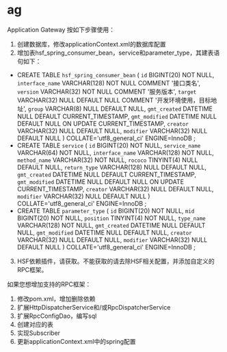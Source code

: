 # ag
Application Gateway
按如下步骤使用：
1. 创建数据库，修改applicationContext.xml的数据库配置
2. 增加表hsf_spring_consumer_bean，service和parameter_type，其建表语句如下：
  * CREATE TABLE `hsf_spring_consumer_bean` (
	`id` BIGINT(20) NOT NULL,
	`interface_name` VARCHAR(128) NOT NULL COMMENT '接口类名',
	`version` VARCHAR(32) NOT NULL COMMENT '服务版本',
	`target` VARCHAR(32) NULL DEFAULT NULL COMMENT '开发环境使用，目标地址',
	`group` VARCHAR(8) NULL DEFAULT NULL,
	`gmt_created` DATETIME NULL DEFAULT CURRENT_TIMESTAMP,
	`gmt_modified` DATETIME NULL DEFAULT NULL ON UPDATE CURRENT_TIMESTAMP,
	`creator` VARCHAR(32) NULL DEFAULT NULL,
	`modifier` VARCHAR(32) NULL DEFAULT NULL
)
COLLATE='utf8_general_ci'
ENGINE=InnoDB
;
   * CREATE TABLE `service` (
	`id` BIGINT(20) NOT NULL,
	`service_name` VARCHAR(64) NOT NULL,
	`interface_name` VARCHAR(128) NOT NULL,
	`method_name` VARCHAR(32) NOT NULL,
	`rococo` TINYINT(4) NULL DEFAULT NULL,
	`return_type` VARCHAR(128) NULL DEFAULT NULL,
	`gmt_created` DATETIME NULL DEFAULT CURRENT_TIMESTAMP,
	`gmt_modified` DATETIME NULL DEFAULT NULL ON UPDATE CURRENT_TIMESTAMP,
	`creator` VARCHAR(32) NULL DEFAULT NULL,
	`modifier` VARCHAR(32) NULL DEFAULT NULL
)
COLLATE='utf8_general_ci'
ENGINE=InnoDB
;
  * CREATE TABLE `parameter_type` (
	`id` BIGINT(20) NOT NULL,
	`mid` BIGINT(20) NOT NULL,
	`position` TINYINT(4) NOT NULL,
	`type_name` VARCHAR(128) NOT NULL,
	`gmt_created` DATETIME NULL DEFAULT NULL,
	`gmt_modified` DATETIME NULL DEFAULT NULL,
	`creator` VARCHAR(32) NULL DEFAULT NULL,
	`modifier` VARCHAR(32) NULL DEFAULT NULL
)
COLLATE='utf8_general_ci'
ENGINE=InnoDB
;
3. HSF依赖插件，请获取。不能获取的请去除HSF相关配置，并添加自定义的RPC框架。

如果您想增加支持的RPC框架：
1. 修改pom.xml，增加删除依赖
2. 扩展HttpDispatcherService和/或RpcDispatcherService
3. 扩展RpcConfigDao，编写sql
4. 创建对应的表
5. 实现Subscriber
6. 更新applicationContext.xml中的spring配置
